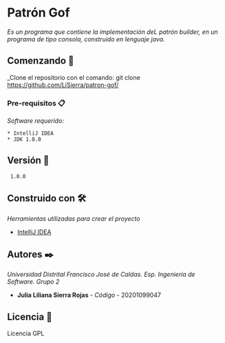 # Patrón Gof

_Es un programa que contiene la implementación deL patrón builder, en un programa de tipo consola, construido en lenguaje java._

## Comenzando 🚀

_Clone el repositorio con el comando: git clone https://github.com/LiSierra/patron-gof/


### Pre-requisitos 📋

_Software requerido:_

```
* IntelliJ IDEA
* JDK 1.8.0
```

## Versión 📌

```
 1.0.0
```

## Construido con 🛠️

_Herramientas utilizadas para crear el proyecto_

* [IntelliJ IDEA](https://www.jetbrains.com/es-es/idea/) 

## Autores ✒️
_Universidad Distrital Francisco José de Caldas._
_Esp. Ingeniería de Software._
_Grupo 2_

* **Julia Liliana Sierra Rojas** - *Código* - 20201099047


## Licencia 📄

Licencia GPL 

